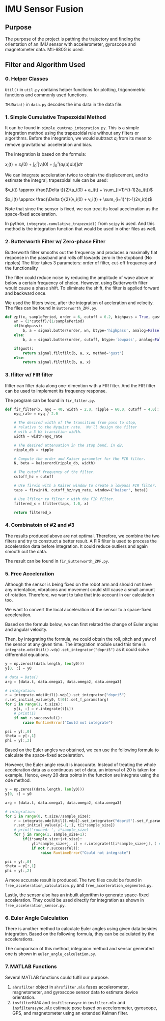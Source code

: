 # IMU Sensor Fusion
## Purpose

The purpose of the project is pathing the trajectory and finding the orientation of an IMU sensor with accelerometer, gyroscope and magnetometer data. Mti-680G is used.
## Filter and Algorithm Used

### 0. Helper Classes

`Util()` in `util.py` contains helper functions for plotting, trigonometric functions and commonly used functions.

`IMUData()` in `data.py` decodes the imu data in the data file.

### 1. Simple Cumulative Trapezoidal Method

It can be found in `simple_cumtrap_integration.py`. This is a simple integration method using the trapezoidal rule without any filters or algorithms. Before the integration, we would subtract $a_i$ from its mean to remove gravitational acceleration and bias.

The integration is based on the formula:

$x_i(t) = x_i(0) + \int_0^t[v_i(0) + \int_0^\tau(a_i(u) du)]d\tau$

We can integrate acceleration twice to obtain the displacement, and to estimate the integral, trapezoidal rule can be used:

$v_i(t) \approx \frac{\Delta t}{2}(a_i(0) + a_i(t) + \sum_{i=1}^{t-1}2a_i(t))$

$x_i(t) \approx \frac{\Delta t}{2}(v_i(0) + v_i(t) + \sum_{i=1}^{t-1}2v_i(t))$

Note that since the sensor is fixed, we can treat its lcoal acceleration as the space-fixed acceleration.

In python, `integrate.cumulative_trapezoid()` from `scipy` is used. And this method is the integration function that would be used in other files as well.

### 2. Butterworth Filter w/ Zero-phase Filter

Butterworth filter smooths out the frequency and produces a maximally flat response in the passband and rolls off towards zero in the stopband (No ripples)
The filter takes 3 parameters:
order of filter, cut-off frequency and the functionality

The filter could reduce noise by reducing the amplitude of wave above or below a certain frequency of choice.
However, using Butterworth filter would cause a phase shift. To eliminate the shift, the filter is applied forward and backward once.

We used the filters twice, after the integration of accleration and velocity. The files can be found in `Butterworth_ZPF.py`.

```python
def zpf(x, samplePeriod, order = 6, cutoff = 0.2, highpass = True, gust = False):
    wn = (2*cutoff)/(1/samplePeriod)
    if(highpass):
        b, a = signal.butter(order, wn, btype='highpass', analog=False)
    else:
        b, a = signal.butter(order, cutoff, btype='lowpass', analog=False)

    if(gust):
        return signal.filtfilt(b, a, x, method='gust')
    else:
        return signal.filtfilt(b, a, x)
```

### 3. lfilter w/ FIR filter

lfilter can filter data along one-dimention with a FIR filter. And the FIR filter can be used to implement its frequency response.

The program can be found in `fir_filter.py`.

```python
def fir_filter(x, nyq = 40, width = 2.0, ripple = 60.0, cutoff = 4.0):
    nyq_rate = nyq / 2.0

    # The desired width of the transition from pass to stop,
    # relative to the Nyquist rate.  We'll design the filter
    # with a 5 Hz transition width.
    width = width/nyq_rate

    # The desired attenuation in the stop band, in dB.
    ripple_db = ripple

    # Compute the order and Kaiser parameter for the FIR filter.
    N, beta = kaiserord(ripple_db, width)

    # The cutoff frequency of the filter.
    cutoff_hz = cutoff

    # Use firwin with a Kaiser window to create a lowpass FIR filter.
    taps = firwin(N, cutoff_hz/nyq_rate, window=('kaiser', beta))

    # Use lfilter to filter x with the FIR filter.
    filtered_x = lfilter(taps, 1.0, x)

    return filtered_x

```

### 4. Combinatoin of #2 and #3

The results produced above are not optimal. Therefore, we combine the two filters and try to construct a better result. A FIR filter is used to process the acceleration data before integration. It could reduce outliers and again smooth out the data.

The result can be found in `fir_Butterworth_ZPF.py`.

### 5. Free Acceleration

Although the sensor is being fixed on the robot arm and should not have any orientation, vibrations and movement could still cause a small amount of rotation. Therefore, we want to take that into account in our calculation too.

We want to convert the local acceleration of the sensor to a space-fixed acceleration.

Based on the formula below, we can first related the change of Euler angles and angular velocity. 

Then, by integrating the formula, we could obtain the roll, pitch and yaw of the sensor at any given time. The integration module used this time is 
`integrate.ode(Util().vdp).set_integrator("dopri5")`
as it could solve differential equations.

```python
y = np.zeros((data.length, len(y0))) 
y[0, :] = y0

# data = Data()
arg = [data.t, data.omega1, data.omega2, data.omega3]

# integration:
r = integrate.ode(Util().vdp1).set_integrator("dopri5")
r.set_initial_value(y0, t[0]).set_f_params(arg)
for i in range(1, t.size):
    y[i, :] = r.integrate(t[i]) 
    # print(i)
    if not r.successful():
        raise RuntimeError("Could not integrate")

psi = y[:,0]
theta = y[:,1]
phi = y[:,2]
```

Based on the Euler angles we obtained, we can use the following formula to calculate the space-fixed acceleration.

However, the Euler angle result is inaccurate. Instead of treating the whole acceleration data as a continuous set of data, an interval of 20 is taken for example. Hence, every 20 data points in the function are integrate using the ode method.

```python    
y = np.zeros((data.length, len(y0))) 
y[0, :] = y0

arg = [data.t, data.omega1, data.omega2, data.omega3]

# integration:
for i in range(0, t.size//sample_size):
    r = integrate.ode(Util().vdp1).set_integrator("dopri5").set_f_params(arg)
    r.set_initial_value(y[-1,:], t[i*sample_size])
    # print('runned: ', i*sample_size)
    for j in range(1, sample_size+1):       
        if(i*sample_size+j<t.size):
            y[i*sample_size+j, :] = r.integrate(t[i*sample_size+j], ) # get one more value, add it to the array
            if not r.successful():
                raise RuntimeError("Could not integrate")

psi = y[:,0]
theta = y[:,1]
phi = y[:,2]

```

A more accurate result is produced. The two files could be found in `free_acceleration_calculation.py` and `free_acceleration_segmented.py`.

Lastly, the sensor also has an inbuilt algorithm to generate space-fixed acceleration. They could be used directly for integration as shown in `free_acceleration_sensor.py`.

### 6. Euler Angle Calculation

There is another method to calculate Euler angles using given data besides integration. Based on the following formula, they can be calculated by the accelerations.

The comparison of this method, integraion method and sensor generated one is shown in `euler_angle_calculation.py`.

### 7. MATLAB Functions

Several MATLAB functions could fulfil our purpose.

1. `ahrsfilter` object in `ahrsfilter.mlx` fuses accelerometer, magnetometer, and gyroscope sensor data to estimate device orientation.
2. `insfilterMARG` and `insfilterasync` in `insfilter.mlx` and `insfilterasync.mlx` estimate pose based on accelerometer, gyroscope, GPS, and magnetometer using an extended Kalman filter.